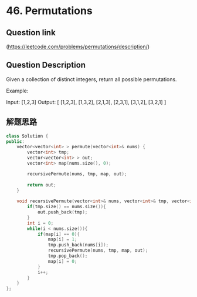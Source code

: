 # 46. Permutations

## Question link
(https://leetcode.com/problems/permutations/description/)

## Question Description

Given a collection of distinct integers, return all possible permutations.

Example:

Input: [1,2,3]
Output:
[
  [1,2,3],
  [1,3,2],
  [2,1,3],
  [2,3,1],
  [3,1,2],
  [3,2,1]
]

## 解题思路

```c++
class Solution {
public:
    vector<vector<int> > permute(vector<int>& nums) {
        vector<int> tmp;
        vector<vector<int> > out;
        vector<int> map(nums.size(), 0);

        recursivePermute(nums, tmp, map, out);
        
        return out;
    }
    
    void recursivePermute(vector<int>& nums, vector<int>& tmp, vector<int> map, vector<vector<int> >& out){
        if(tmp.size() == nums.size()){
            out.push_back(tmp);
        }
        int i = 0;
        while(i < nums.size()){
            if(map[i] == 0){
                map[i] = 1;
                tmp.push_back(nums[i]);
                recursivePermute(nums, tmp, map, out);
                tmp.pop_back();
                map[i] = 0; 
            }
            i++;
        }
    } 
};
```